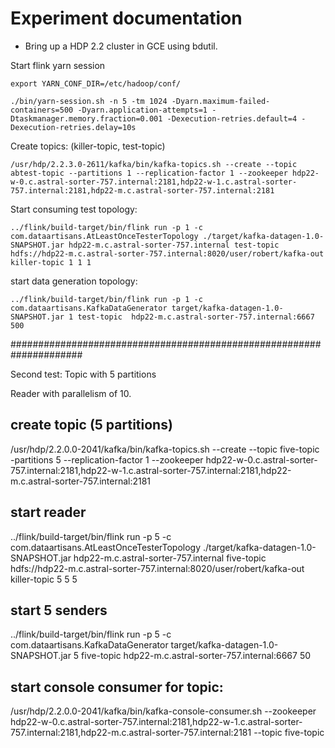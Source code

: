 # Experiment documentation

- Bring up a HDP 2.2 cluster in GCE using bdutil.



Start flink yarn session

```
export YARN_CONF_DIR=/etc/hadoop/conf/

./bin/yarn-session.sh -n 5 -tm 1024 -Dyarn.maximum-failed-containers=500 -Dyarn.application-attempts=1 -Dtaskmanager.memory.fraction=0.001 -Dexecution-retries.default=4 -Dexecution-retries.delay=10s

```

Create topics: (killer-topic, test-topic)
```
/usr/hdp/2.2.3.0-2611/kafka/bin/kafka-topics.sh --create --topic abtest-topic --partitions 1 --replication-factor 1 --zookeeper hdp22-w-0.c.astral-sorter-757.internal:2181,hdp22-w-1.c.astral-sorter-757.internal:2181,hdp22-m.c.astral-sorter-757.internal:2181

```


Start consuming test topology:
```
../flink/build-target/bin/flink run -p 1 -c com.dataartisans.AtLeastOnceTesterTopology ./target/kafka-datagen-1.0-SNAPSHOT.jar hdp22-m.c.astral-sorter-757.internal test-topic hdfs://hdp22-m.c.astral-sorter-757.internal:8020/user/robert/kafka-out killer-topic 1 1 1
```

start data generation topology:

```
../flink/build-target/bin/flink run -p 1 -c com.dataartisans.KafkaDataGenerator target/kafka-datagen-1.0-SNAPSHOT.jar 1 test-topic  hdp22-m.c.astral-sorter-757.internal:6667 500
```


#####################################################################

Second test:
Topic with 5 partitions

Reader with parallelism of 10.

## create topic (5 partitions)
/usr/hdp/2.2.0.0-2041/kafka/bin/kafka-topics.sh --create --topic five-topic -partitions 5 --replication-factor 1 --zookeeper hdp22-w-0.c.astral-sorter-757.internal:2181,hdp22-w-1.c.astral-sorter-757.internal:2181,hdp22-m.c.astral-sorter-757.internal:2181


## start reader
../flink/build-target/bin/flink run -p 5 -c com.dataartisans.AtLeastOnceTesterTopology ./target/kafka-datagen-1.0-SNAPSHOT.jar hdp22-m.c.astral-sorter-757.internal five-topic hdfs://hdp22-m.c.astral-sorter-757.internal:8020/user/robert/kafka-out killer-topic 5 5 5

## start 5 senders

../flink/build-target/bin/flink run -p 5 -c com.dataartisans.KafkaDataGenerator target/kafka-datagen-1.0-SNAPSHOT.jar 5 five-topic  hdp22-m.c.astral-sorter-757.internal:6667 50


## start console consumer for topic:
/usr/hdp/2.2.0.0-2041/kafka/bin/kafka-console-consumer.sh --zookeeper hdp22-w-0.c.astral-sorter-757.internal:2181,hdp22-w-1.c.astral-sorter-757.internal:2181,hdp22-m.c.astral-sorter-757.internal:2181 --topic five-topic
